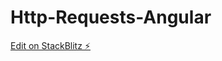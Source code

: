 # Http-Requests-Angular

[Edit on StackBlitz ⚡️](https://stackblitz.com/edit/angular-set-example-zwysrw)